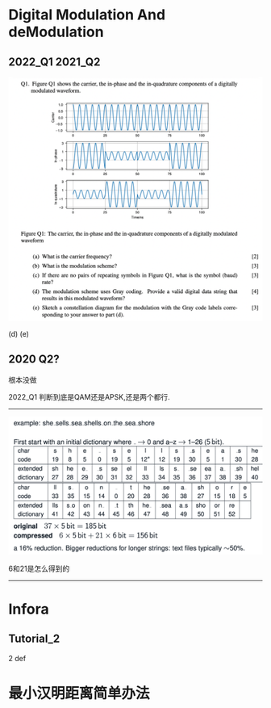 # Digital Modulation And deModulation
## 2022_Q1 2021_Q2
![](assets/Pasted%20image%2020230505091344.png)

(d)
(e)

## 2020 Q2?
根本没做


2022_Q1
判断到底是QAM还是APSK,还是两个都行. 

---

![](assets/Pasted%20image%2020230504204041.png)

6和21是怎么得到的

---
# Infora
## Tutorial_2
2 def


# 最小汉明距离简单办法